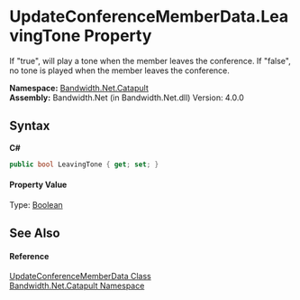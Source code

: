 ﻿# UpdateConferenceMemberData.LeavingTone Property 
 

If "true", will play a tone when the member leaves the conference. If "false", no tone is played when the member leaves the conference.

**Namespace:**&nbsp;<a href ="N_Bandwidth_Net_Catapult.md">Bandwidth.Net.Catapult</a><br />**Assembly:**&nbsp;Bandwidth.Net (in Bandwidth.Net.dll) Version: 4.0.0

## Syntax

**C#**<br />
``` C#
public bool LeavingTone { get; set; }
```


#### Property Value
Type: <a href="http://msdn2.microsoft.com/en-us/library/a28wyd50" target="_blank">Boolean</a>

## See Also


#### Reference
<a href ="T_Bandwidth_Net_Catapult_UpdateConferenceMemberData.md">UpdateConferenceMemberData Class</a><br /><a href ="N_Bandwidth_Net_Catapult.md">Bandwidth.Net.Catapult Namespace</a><br />